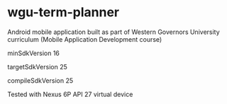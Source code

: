 # wgu-term-planner

Android mobile application built as part of Western Governors University curriculum (Mobile Application Development course)

minSdkVersion 16

targetSdkVersion 25

compileSdkVersion 25

Tested with Nexus 6P API 27 virtual device
